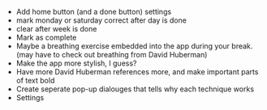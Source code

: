 * Add home button (and a done button) settings 
* mark monday or saturday correct after day is done 
* clear after week is done
* Mark as complete
* Maybe a breathing exercise embedded into the app during your break. (may have to check out breathing from David Huberman)
* Make the app more stylish, I guess? 
* Have more David Huberman references more, and make important parts of text bold 
* Create seperate pop-up dialouges that tells why each technique works
* Settings